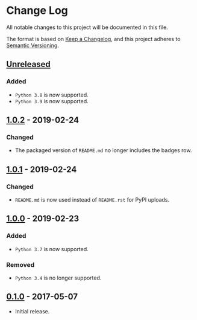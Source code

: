 # Change Log
All notable changes to this project will be documented in this file.

The format is based on [Keep a Changelog](https://keepachangelog.com/en/1.0.0/),
and this project adheres to [Semantic Versioning](https://semver.org/spec/v2.0.0.html).

## [Unreleased]
### Added
- `Python 3.8` is now supported.
- `Python 3.9` is now supported.

## [1.0.2] - 2019-02-24
### Changed
- The packaged version of `README.md` no longer includes the badges row.

## [1.0.1] - 2019-02-24
### Changed
- `README.md` is now used instead of `README.rst` for PyPI uploads.

## [1.0.0] - 2019-02-23
### Added
- `Python 3.7` is now supported.

### Removed
- `Python 3.4` is no longer supported.

## [0.1.0] - 2017-05-07
- Initial release.

[Unreleased]: https://github.com/elliptical/tcm/compare/1.0.2...HEAD
[1.0.2]: https://github.com/elliptical/tcm/compare/1.0.1...1.0.2
[1.0.1]: https://github.com/elliptical/tcm/compare/1.0.0...1.0.1
[1.0.0]: https://github.com/elliptical/tcm/compare/0.1.0...1.0.0
[0.1.0]: https://github.com/elliptical/tcm/releases/tag/0.1.0
